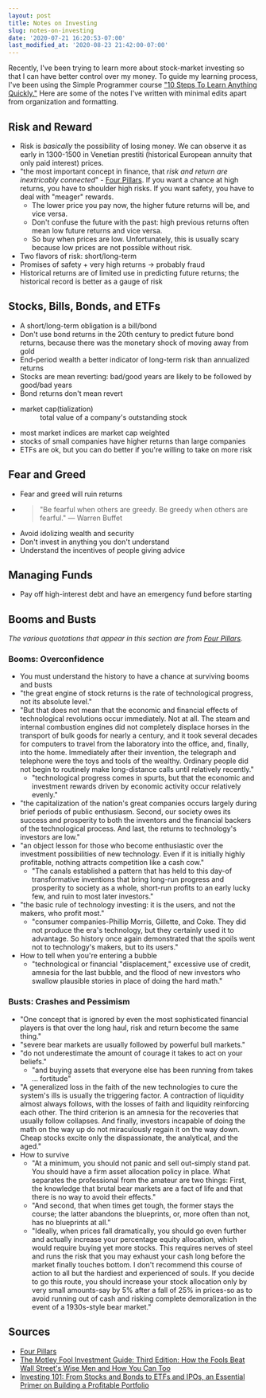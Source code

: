 ```yaml
---
layout: post
title: Notes on Investing
slug: notes-on-investing
date: '2020-07-21 16:20:53-07:00'
last_modified_at: '2020-08-23 21:42:00-07:00'
---
```


Recently, I've been trying to learn more about stock-market investing so that I
can have better control over my money. To guide my learning process, I've been
using the Simple Programmer course ["10 Steps To Learn Anything
Quickly."](https://simpleprogrammer.com/products/learn-anything-quickly) Here
are some of the notes I've written with minimal edits apart from organization
and formatting.

## Risk and Reward

- Risk is *basically* the possibility of losing money. We can observe it as
  early in 1300-1500 in Venetian prestiti (historical European annuity that only
  paid interest) prices.
- "the most important concept in finance, that *risk and return are inextricably
  connected*" - [Four Pillars](https://smile.amazon.com/Four-Pillars-Investing-Building-Portfolio-ebook/dp/B0041842TW/).
  If you want a chance at high returns, you have to shoulder high risks. If you
  want safety, you have to deal with "meager" rewards.
  - The lower price you pay now, the higher future returns will be, and vice
    versa.
  - Don't confuse the future with the past: high previous returns often mean low
    future returns and vice versa.
  - So buy when prices are low. Unfortunately, this is usually scary because low
    prices are not possible without risk.
- Two flavors of risk: short/long-term
- Promises of safety + very high returns &rarr; probably fraud
- Historical returns are of limited use in predicting future returns; the
  historical record is better as a gauge of risk

## Stocks, Bills, Bonds, and ETFs

- A short/long-term obligation is a bill/bond
- Don't use bond returns in the 20th century to predict future bond returns,
  because there was the monetary shock of moving away from gold
- End-period wealth a better indicator of long-term risk than annualized returns
- Stocks are mean reverting: bad/good years are likely to be followed by
  good/bad years
- Bond returns don't mean revert
- <dl><dt>market cap(tialization)</dt><dd>total value of a company's outstanding stock</dd></dl>
- most market indices are market cap weighted
- stocks of small companies have higher returns than large companies
- ETFs are ok, but you can do better if you're willing to take on more risk

## Fear and Greed

- Fear and greed will ruin returns
- > "Be fearful when others are greedy. Be greedy when others are fearful."
  &mdash; Warren Buffet
- Avoid idolizing wealth and security
- Don't invest in anything you don't understand
- Understand the incentives of people giving advice

## Managing Funds

- Pay off high-interest debt and have an emergency fund before starting

## Booms and Busts

*The various quotations that appear in this section are from [Four
Pillars](https://smile.amazon.com/Four-Pillars-Investing-Building-Portfolio-ebook/dp/B0041842TW/).*

### Booms: Overconfidence

- You must understand the history to have a chance at surviving booms and busts
- "the great engine of stock returns is the rate of technological progress, not
  its absolute level."
- "But that does not mean that the economic and financial effects of
  technological revolutions occur immediately. Not at all. The steam and
  internal combustion engines did not completely displace horses in the
  transport of bulk goods for nearly a century, and it took several decades for
  computers to travel from the laboratory into the office, and, finally, into
  the home. Immediately after their invention, the telegraph and telephone were
  the toys and tools of the wealthy. Ordinary people did not begin
  to routinely make long-distance calls until relatively recently."
  - "technological progress comes in spurts, but that the economic and
    investment rewards driven by economic activity occur relatively evenly."
- "the capitalization of the nation's great companies occurs largely during
  brief periods of public enthusiasm. Second, our society owes its success and
  prosperity to both the inventors and the financial backers of the
  technological process. And last, the returns to technology's investors are
  low."
- "an object lesson for those who become enthusiastic over the investment
  possibilities of new technology. Even if it is initially highly profitable,
  nothing attracts competition like a cash cow."
  - "The canals established a pattern that has held to this day-of
    transformative inventions that bring long-run progress and prosperity to
    society as a whole, short-run profits to an early lucky few, and ruin to
    most later investors."
- "the basic rule of technology investing: it is the users, and not the makers,
  who profit most."
  - "consumer companies-Phillip Morris, Gillette, and Coke. They did not
    produce the era's technology, but they certainly used it to advantage. So
    history once again demonstrated that the spoils went not to technology's
    makers, but to its users."
- How to tell when you're entering a bubble
  - "technological or financial "displacement," excessive use of credit, amnesia
    for the last bubble, and the flood of new investors who swallow plausible
    stories in place of doing the hard math."

### Busts: Crashes and Pessimism

  - "One concept that is ignored by even the most sophisticated financial
    players is that over the long haul, risk and return become the same thing."
  - "severe bear markets are usually followed by powerful bull markets."
  - "do not underestimate the amount of courage it takes to act on your
    beliefs."
    - "and buying assets that everyone else has been running from takes ...
      fortitude"
  - "A generalized loss in the faith of the new technologies to cure the
    system's ills is usually the triggering factor. A contraction of liquidity
    almost always follows, with the losses of faith and liquidity reinforcing
    each other. The third criterion is an amnesia for the recoveries that
    usually follow collapses. And finally, investors incapable of doing the math
    on the way up do not miraculously regain it on the way down. Cheap stocks
    excite only the dispassionate, the analytical, and the aged."
  - How to survive
    - "At a minimum, you should not panic and sell out-simply stand pat. You
      should have a firm asset allocation policy in place. What separates the
      professional from the amateur are two things: First, the knowledge that
      brutal bear markets are a fact of life and that there is no way to avoid
      their effects."
    - "And second, that when times get tough, the former stays the course; the
      latter abandons the blueprints, or, more often than not, has no blueprints
      at all."
    - "Ideally, when prices fall dramatically, you should go even further and
      actually increase your percentage equity allocation, which would require
      buying yet more stocks. This requires nerves of steel and runs the risk
      that you may exhaust your cash long before the market finally touches
      bottom. I don't recommend this course of action to all but the hardiest
      and experienced of souls. If you decide to go this route, you should
      increase your stock allocation only by very small amounts-say by 5% after
      a fall of 25% in prices-so as to avoid running out of cash and risking
      complete demoralization in the event of a 1930s-style bear market."

## Sources

- [Four Pillars](https://smile.amazon.com/Four-Pillars-Investing-Building-Portfolio-ebook/dp/B0041842TW/)
- [The Motley Fool Investment Guide: Third Edition: How the Fools Beat Wall
  Street's Wise Men and How You Can
  Too](https://smile.amazon.com/Motley-Fool-Investment-Guide-Streets-ebook/dp/B01M4QEGG2/ref=tmm_kin_swatch_0?_encoding=UTF8&qid=1592346722&sr=1-13)
- [Investing 101: From Stocks and Bonds to ETFs and IPOs, an Essential Primer on
  Building a Profitable
  Portfolio](https://smile.amazon.com/Michele-Cagan-ebook/dp/B0187QKBZ2/ref=tmm_kin_swatch_0?_encoding=UTF8&qid=1592346722&sr=1-14)
